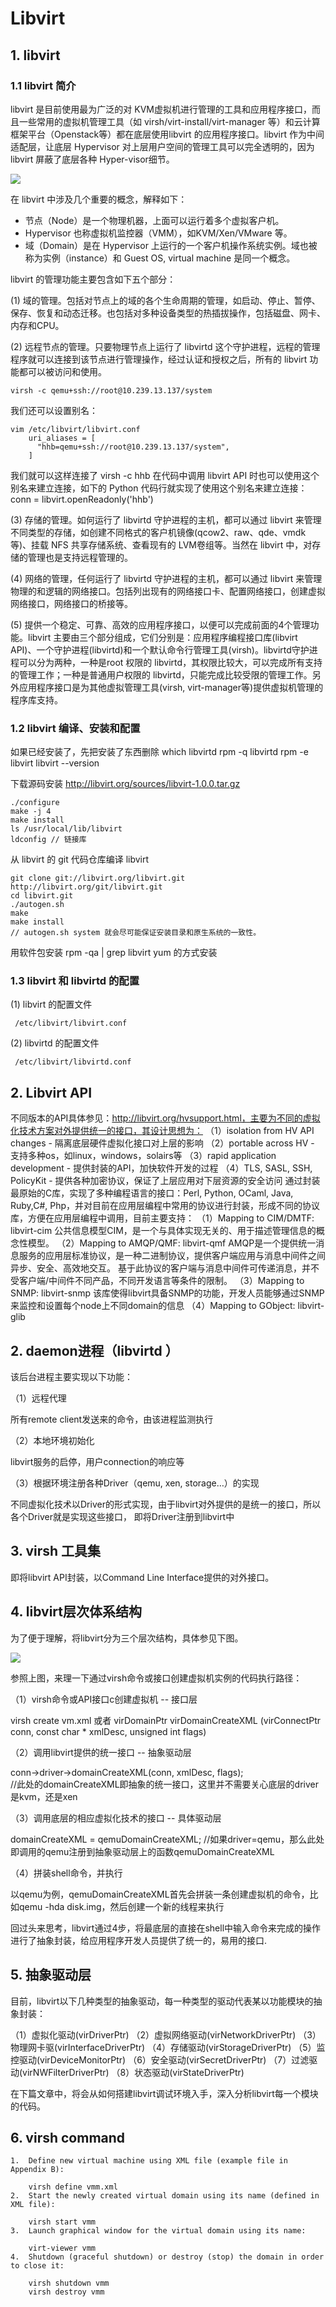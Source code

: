 # Libvirt #

## 1. libvirt ##
### 1.1 libvirt 简介 ###
     
libvirt 是目前使用最为广泛的对 KVM虚拟机进行管理的工具和应用程序接口，而且一些常用的虚拟机管理工具（如 virsh/virt-install/virt-manager 等）和云计算框架平台（Openstack等）都在底层使用libvirt 的应用程序接口。libvirt 作为中间适配层，让底层 Hypervisor 对上层用户空间的管理工具可以完全透明的，因为libvirt 屏蔽了底层各种 Hyper-visor细节。

![](/kvm_blog/files/virt_others/libvirt.png)

在 libvirt 中涉及几个重要的概念，解释如下：

- 节点（Node）是一个物理机器，上面可以运行着多个虚拟客户机。
- Hypervisor 也称虚拟机监控器（VMM），如KVM/Xen/VMware 等。
- 域（Domain）是在 Hypervisor 上运行的一个客户机操作系统实例。域也被称为实例（instance）和 Guest OS, virtual machine 是同一个概念。

libvirt 的管理功能主要包含如下五个部分：
    
(1) 域的管理。包括对节点上的域的各个生命周期的管理，如启动、停止、暂停、保存、恢复和动态迁移。也包括对多种设备类型的热插拔操作，包括磁盘、网卡、内存和CPU。

(2) 远程节点的管理。只要物理节点上运行了 libvirtd 这个守护进程，远程的管理程序就可以连接到该节点进行管理操作，经过认证和授权之后，所有的 libvirt 功能都可以被访问和使用。
     
	virsh -c qemu+ssh://root@10.239.13.137/system
    
我们还可以设置别名：

    vim /etc/libvirt/libvirt.conf
		uri_aliases = [
		  "hhb=qemu+ssh://root@10.239.13.137/system",
		]
     
我们就可以这样连接了
     virsh -c hhb
    在代码中调用 libvirt API 时也可以使用这个别名来建立连接，如下的 Python 代码行就实现了使用这个别名来建立连接：
    conn = libvirt.openReadonly('hhb')

(3) 存储的管理。如何运行了 libvirtd 守护进程的主机，都可以通过 libvirt 来管理不同类型的存储，如创建不同格式的客户机镜像(qcow2、raw、qde、vmdk等)、挂载 NFS 共享存储系统、查看现有的 LVM卷组等。当然在 libvirt 中，对存储的管理也是支持远程管理的。

(4) 网络的管理，任何运行了 libvirtd 守护进程的主机，都可以通过 libvirt 来管理物理的和逻辑的网络接口。包括列出现有的网络接口卡、配置网络接口，创建虚拟网络接口，网络接口的桥接等。

(5) 提供一个稳定、可靠、高效的应用程序接口，以便可以完成前面的4个管理功能。libvirt 主要由三个部分组成，它们分别是：应用程序编程接口库(libvirt API)、一个守护进程(libvirtd)和一个默认命令行管理工具(virsh)。libvirtd守护进程可以分为两种，一种是root 权限的 libvirtd，其权限比较大，可以完成所有支持的管理工作；一种是普通用户权限的 libvirtd，只能完成比较受限的管理工作。另外应用程序接口是为其他虚拟管理工具(virsh, virt-manager等)提供虚拟机管理的程序库支持。

### 1.2 libvirt 编译、安装和配置 ###
如果已经安装了，先把安装了东西删除
	which libvirtd
	rpm -q libvirtd
	rpm -e libvirt
	libvirt --version

下载源码安装
	http://libvirt.org/sources/libvirt-1.0.0.tar.gz
	
	./configure
	make -j 4
	make install
	ls /usr/local/lib/libvirt
	ldconfig // 链接库

从 libvirt 的 git 代码仓库编译 libvirt

	git clone git://libvirt.org/libvirt.git
	http://libvirt.org/git/libvirt.git
	cd libvirt.git
	./autogen.sh
	make
	make install
	// autogen.sh system 就会尽可能保证安装目录和原生系统的一致性。

用软件包安装
rpm -qa | grep libvirt
yum 的方式安装

### 1.3 libvirt 和 libvirtd 的配置 ###

(1) libvirt 的配置文件

     /etc/libvirt/libvirt.conf

(2) libvirtd 的配置文件

     /etc/libvirt/libvirtd.conf


    
## 2. Libvirt API ##
 不同版本的API具体参见：http://libvirt.org/hvsupport.html，主要为不同的虚拟化技术方案对外提供统一的接口，其设计思想为：
（1）isolation from HV API changes - 隔离底层硬件虚拟化接口对上层的影响
（2）portable across HV - 支持多种os，如linux，windows，solairs等
（3）rapid application development - 提供封装的API，加快软件开发的过程
（4）TLS, SASL, SSH, PolicyKit - 提供各种加密协议，保证了上层应用对下层资源的安全访问
 通过封装最原始的C库，实现了多种编程语言的接口：Perl, Python, OCaml, Java, Ruby,C#, Php，并对目前在应用层编程中常用的协议进行封装，形成不同的协议库，方便在应用层编程中调用，目前主要支持：
 （1）Mapping to CIM/DMTF: libvirt-cim
       公共信息模型CIM，是一个与具体实现无关的、用于描述管理信息的概念性模型。
 （2）Mapping to AMQP/QMF: libvirt-qmf
    AMQP是一个提供统一消息服务的应用层标准协议，是一种二进制协议，提供客户端应用与消息中间件之间异步、安全、高效地交互。
    基于此协议的客户端与消息中间件可传递消息，并不受客户端/中间件不同产品，不同开发语言等条件的限制。 
 （3）Mapping to SNMP: libvirt-snmp
     该库使得libvirt具备SNMP的功能，开发人员能够通过SNMP来监控和设置每个node上不同domain的信息
 （4）Mapping to GObject: libvirt-glib

## 2. daemon进程（libvirtd ） ##
 该后台进程主要实现以下功能：

（1）远程代理

所有remote client发送来的命令，由该进程监测执行

（2）本地环境初始化

 libvirt服务的启停，用户connection的响应等

（3）根据环境注册各种Driver（qemu, xen, storage…）的实现

不同虚拟化技术以Driver的形式实现，由于libvirt对外提供的是统一的接口，所以各个Driver就是实现这些接口， 即将Driver注册到libvirt中

## 3. virsh 工具集 ##
  即将libvirt API封装，以Command Line Interface提供的对外接口。

## 4. libvirt层次体系结构 ##
  为了便于理解，将libvirt分为三个层次结构，具体参见下图。

  ![](/kvm_blog/files/virt_others/libvirt_level.png)
            
 参照上图，来理一下通过virsh命令或接口创建虚拟机实例的代码执行路径：

 （1）virsh命令或API接口c创建虚拟机  -- 接口层

   virsh create vm.xml 或者 virDomainPtr virDomainCreateXML	(virConnectPtr conn, const char * xmlDesc, unsigned int flags)

 （2）调用libvirt提供的统一接口         --  抽象驱动层

   conn->driver->domainCreateXML(conn, xmlDesc, flags);  
   //此处的domainCreateXML即抽象的统一接口，这里并不需要关心底层的driver是kvm，还是xen

 （3）调用底层的相应虚拟化技术的接口 -- 具体驱动层

   domainCreateXML = qemuDomainCreateXML; 
   //如果driver=qemu，那么此处即调用的qemu注册到抽象驱动层上的函数qemuDomainCreateXML

 （4）拼装shell命令，并执行

   以qemu为例，qemuDomainCreateXML首先会拼装一条创建虚拟机的命令，比如qemu -hda disk.img，然后创建一个新的线程来执行

回过头来思考，libvirt通过4步，将最底层的直接在shell中输入命令来完成的操作进行了抽象封装，给应用程序开发人员提供了统一的，易用的接口.

## 5. 抽象驱动层 ##

目前，libvirt以下几种类型的抽象驱动，每一种类型的驱动代表某以功能模块的抽象封装：

（1）虚拟化驱动(virDriverPtr)
（2）虚拟网络驱动(virNetworkDriverPtr)
（3）物理网卡驱(virInterfaceDriverPtr)
（4）存储驱动(virStorageDriverPtr)
（5）监控驱动(virDeviceMonitorPtr)
（6）安全驱动(virSecretDriverPtr)
（7）过滤驱动(virNWFilterDriverPtr)
（8）状态驱动(virStateDriverPtr)

在下篇文章中，将会从如何搭建libvirt调试环境入手，深入分析libvirt每一个模块的代码。
    
   

## 6. virsh command
	
	1.	Define new virtual machine using XML file (example file in Appendix B):
	
		virsh define vmm.xml
	2.	Start the newly created virtual domain using its name (defined in XML file):
	
		virsh start vmm
	3.	Launch graphical window for the virtual domain using its name:
	
		virt-viewer vmm
	4.	Shutdown (graceful shutdown) or destroy (stop) the domain in order to close it:
	
		virsh shutdown vmm
		virsh destroy vmm

